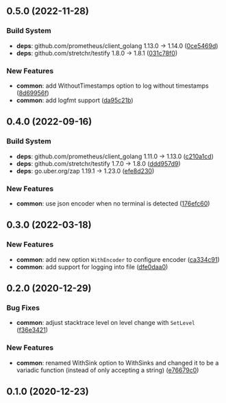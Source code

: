 ## 0.5.0 (2022-11-28)


### Build System

* **deps**: github.com/prometheus/client_golang 1.13.0 -> 1.14.0 ([0ce5469d](https://github.com/postfinance/flash/commit/0ce5469d))
* **deps**: github.com/stretchr/testify 1.8.0 -> 1.8.1 ([031c78f0](https://github.com/postfinance/flash/commit/031c78f0))


### New Features

* **common**: add WithoutTimestamps option to log without timestamps ([8d69956f](https://github.com/postfinance/flash/commit/8d69956f))
* **common**: add logfmt support ([da95c21b](https://github.com/postfinance/flash/commit/da95c21b))



## 0.4.0 (2022-09-16)


### Build System

* **deps**: github.com/prometheus/client_golang 1.11.0 -> 1.13.0 ([c210a1cd](https://github.com/postfinance/flash/commit/c210a1cd))
* **deps**: github.com/stretchr/testify 1.7.0 -> 1.8.0 ([ddd957d9](https://github.com/postfinance/flash/commit/ddd957d9))
* **deps**: go.uber.org/zap 1.19.1 -> 1.23.0 ([efe8d230](https://github.com/postfinance/flash/commit/efe8d230))


### New Features

* **common**: use json encoder when no terminal is detected ([176efc60](https://github.com/postfinance/flash/commit/176efc60))



## 0.3.0 (2022-03-18)


### New Features

* **common**: add new option `WithEncoder` to configure encoder ([ca334c91](https://github.com/postfinance/flash/commit/ca334c91))
* **common**: add support for logging into file ([dfe0daa0](https://github.com/postfinance/flash/commit/dfe0daa0))



## 0.2.0 (2020-12-29)

### Bug Fixes

- **common**: adjust stacktrace level on level change with `SetLevel` ([f36e3421](https://github.com/postfinance/flash/commit/f36e3421))

### New Features

- **common**: renamed WithSink option to WithSinks and changed it to be a variadic function (instead of only accepting a string) ([e76679c0](https://github.com/postfinance/flash/commit/e76679c0))

## 0.1.0 (2020-12-23)
